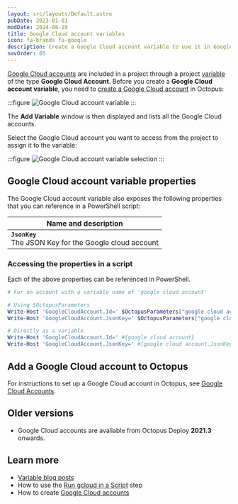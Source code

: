 ```yaml
---
layout: src/layouts/Default.astro
pubDate: 2023-01-01
modDate: 2024-08-29
title: Google Cloud account variables
icon: fa-brands fa-google
description: Create a Google Cloud account variable to use it in Google Cloud deployment steps
navOrder: 65
---
```


[Google Cloud accounts](/docs/infrastructure/accounts/google-cloud/) are included in a project through a project [variable](/docs/projects/variables/) of the type **Google Cloud Account**. Before you create a **Google Cloud account variable**, you need to [create a Google Cloud account](/docs/infrastructure/accounts/google-cloud) in Octopus:

:::figure
![Google Cloud account variable](/docs/img/projects/variables/images/google-cloud-account-variable.png)
:::

The **Add Variable** window is then displayed and lists all the Google Cloud accounts.

Select the Google Cloud account you want to access from the project to assign it to the variable:

:::figure
![Google Cloud account variable selection](/docs/img/projects/variables/images/google-cloud-account-variable-selection.png)
:::

## Google Cloud account variable properties

The Google Cloud account variable also exposes the following properties that you can reference in a PowerShell script:

| Name and description |
| -------------------- | 
| **`JsonKey`** <br/> The JSON Key for the Google cloud account|

### Accessing the properties in a script

Each of the above properties can be referenced in PowerShell.

```powershell
# For an account with a variable name of 'google cloud account'

# Using $OctopusParameters
Write-Host 'GoogleCloudAccount.Id=' $OctopusParameters["google cloud account"]
Write-Host 'GoogleCloudAccount.JsonKey=' $OctopusParameters["google cloud account.JsonKey"]

# Directly as a variable
Write-Host 'GoogleCloudAccount.Id=' #{google cloud account}
Write-Host 'GoogleCloudAccount.JsonKey=' #{google cloud account.JsonKey}
```

## Add a Google Cloud account to Octopus

For instructions to set up a Google Cloud account in Octopus, see [Google Cloud Accounts](/docs/infrastructure/accounts/google-cloud).

## Older versions
* Google Cloud accounts are available from Octopus Deploy **2021.3** onwards.

## Learn more

- [Variable blog posts](https://octopus.com/blog/tag/variables/1)
- How to use the [Run gcloud in a Script](/docs/deployments/google-cloud/run-gcloud-script) step
- How to create [Google Cloud accounts](/docs/infrastructure/accounts/google-cloud)

